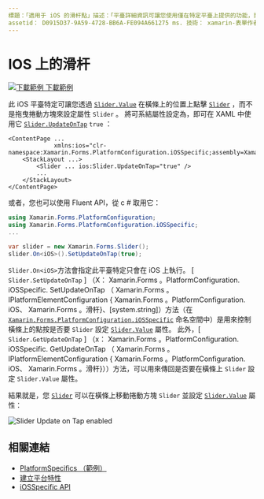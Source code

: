 ```yaml
---
標題：「適用于 iOS 的滑杆點」描述：「平臺詳細資訊可讓您使用僅在特定平臺上提供的功能，而不需執行自訂轉譯器或效果。 本文說明如何使用 iOS 平臺專屬的，讓您可以在滑動軸上按下滑杆來設定 [值] 屬性。
assetid： D0915D37-9A59-4728-BB6A-FE094A661275 ms. 技術： xamarin-表單作者： davidbritch ms. author： dabritch ms. 日期：10/24/2018 否-loc： [ Xamarin.Forms ， Xamarin.Essentials ]
---
```


# <a name="slider-thumb-tap-on-ios"></a>IOS 上的滑杆

[![下載範例 ](~/media/shared/download.png) 下載範例](https://docs.microsoft.com/samples/xamarin/xamarin-forms-samples/userinterface-platformspecifics)

此 iOS 平臺特定可讓您透過 [`Slider.Value`](xref:Xamarin.Forms.Slider.Value) 在橫條上的位置上點擊 [`Slider`](xref:Xamarin.Forms.Slider) ，而不是拖曳捲動方塊來設定屬性 `Slider` 。 將可系結屬性設定為，即可在 XAML 中使用它 [`Slider.UpdateOnTap`](xref:Xamarin.Forms.PlatformConfiguration.iOSSpecific.Slider.UpdateOnTapProperty) `true` ：

```xaml
<ContentPage ...
             xmlns:ios="clr-namespace:Xamarin.Forms.PlatformConfiguration.iOSSpecific;assembly=Xamarin.Forms.Core">
    <StackLayout ...>
        <Slider ... ios:Slider.UpdateOnTap="true" />
        ...
    </StackLayout>
</ContentPage>
```

或者，您也可以使用 Fluent API，從 c # 取用它：

```csharp
using Xamarin.Forms.PlatformConfiguration;
using Xamarin.Forms.PlatformConfiguration.iOSSpecific;
...

var slider = new Xamarin.Forms.Slider();
slider.On<iOS>().SetUpdateOnTap(true);
```

`Slider.On<iOS>`方法會指定此平臺特定只會在 iOS 上執行。 [ `Slider.SetUpdateOnTap` ] （X： Xamarin.Forms 。PlatformConfiguration. iOSSpecific. SetUpdateOnTap （ Xamarin.Forms 。IPlatformElementConfiguration { Xamarin.Forms 。PlatformConfiguration. iOS、 Xamarin.Forms 。滑杆}、[system.string]）方法（在 [`Xamarin.Forms.PlatformConfiguration.iOSSpecific`](xref:Xamarin.Forms.PlatformConfiguration.iOSSpecific) 命名空間中）是用來控制橫條上的點按是否要 `Slider` 設定 [`Slider.Value`](xref:Xamarin.Forms.Slider.Value) 屬性。 此外，[ `Slider.GetUpdateOnTap` ] （x： Xamarin.Forms 。PlatformConfiguration. iOSSpecific. GetUpdateOnTap （ Xamarin.Forms 。IPlatformElementConfiguration { Xamarin.Forms 。PlatformConfiguration. iOS、 Xamarin.Forms 。滑杆}））方法，可以用來傳回是否要在橫條上 `Slider` 設定 `Slider.Value` 屬性。

結果就是，您 [`Slider`](xref:Xamarin.Forms.Slider) 可以在橫條上移動捲動方塊 `Slider` 並設定 [`Slider.Value`](xref:Xamarin.Forms.Slider.Value) 屬性：

![](slider-thumb-images/slider-updateontap.png "Slider Update on Tap enabled")

## <a name="related-links"></a>相關連結

- [PlatformSpecifics （範例）](https://docs.microsoft.com/samples/xamarin/xamarin-forms-samples/userinterface-platformspecifics)
- [建立平台特性](~/xamarin-forms/platform/platform-specifics/index.md#creating-platform-specifics)
- [iOSSpecific API](xref:Xamarin.Forms.PlatformConfiguration.iOSSpecific)
